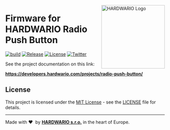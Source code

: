 <a href="https://www.hardwario.com/"><img src="https://www.hardwario.com/ci/assets/hw-logo.svg" width="200" alt="HARDWARIO Logo" align="right"></a>

# Firmware for HARDWARIO Radio Push Button

[![build](https://github.com/hardwario/twr-radio-push-button/actions/workflows/main.yml/badge.svg)](https://github.com/hardwario/twr-radio-push-button/actions/workflows/main.yml)
[![Release](https://img.shields.io/github/release/bigclownlabs/bcf-radio-push-button.svg)](https://github.com/bigclownlabs/bcf-radio-push-button/releases)
[![License](https://img.shields.io/github/license/bigclownlabs/bcf-radio-push-button.svg)](https://github.com/bigclownlabs/bcf-radio-push-button/blob/master/LICENSE)
[![Twitter](https://img.shields.io/twitter/follow/hardwario_en.svg?style=social&label=Follow)](https://twitter.com/hardwario_en)

See the project documentation on this link:

**https://developers.hardwario.com/projects/radio-push-button/**

## License

This project is licensed under the [MIT License](https://opensource.org/licenses/MIT/) - see the [LICENSE](LICENSE) file for details.

---

Made with &#x2764;&nbsp; by [**HARDWARIO s.r.o.**](https://www.hardwario.com/) in the heart of Europe.

